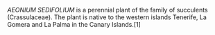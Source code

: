 _AEONIUM SEDIFOLIUM_ is a perennial plant of the family of succulents (Crassulaceae). The plant is native to the western islands Tenerife, La Gomera and La Palma in the Canary Islands.[1]
